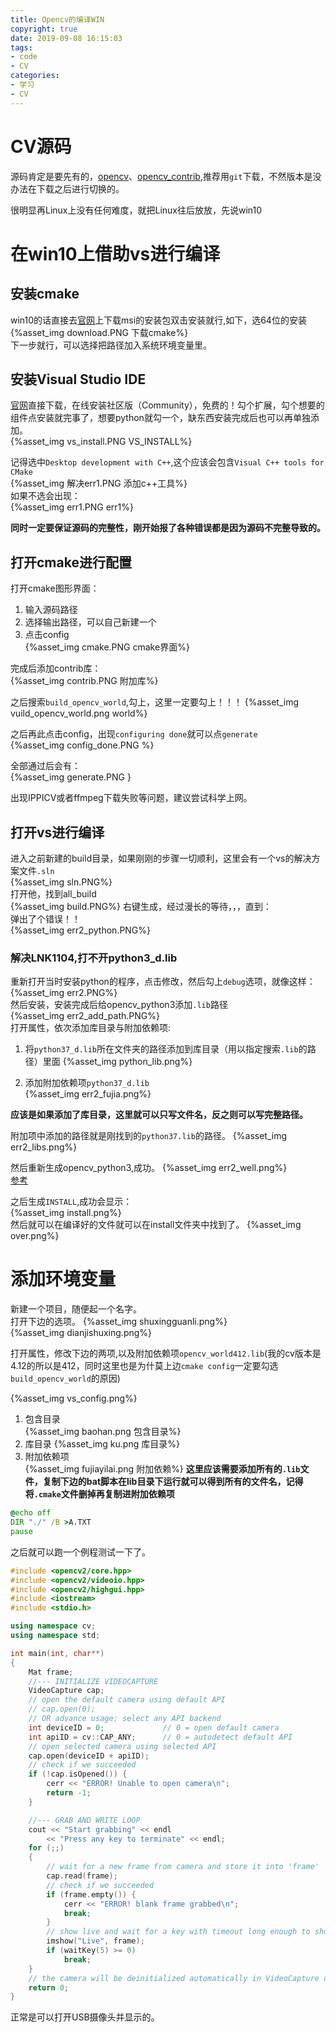 ```yaml
---
title: Opencv的编译WIN
copyright: true
date: 2019-09-08 16:15:03
tags:
- code
- CV
categories:
- 学习
- CV
---
```

# CV源码
源码肯定是要先有的，[opencv](https://github.com/opencv/opencv)、[opencv_contrib](https://github.com/opencv/opencv_contrib),推荐用`git`下载，不然版本是没办法在下载之后进行切换的。  

很明显再Linux上没有任何难度，就把Linux往后放放，先说win10
# 在win10上借助vs进行编译
## 安装cmake
win10的话直接去[官网](https://cmake.org/download/)上下载msi的安装包双击安装就行,如下，选64位的安装  
{%asset_img download.PNG 下载cmake%}  
下一步就行，可以选择把路径加入系统环境变量里。  
## 安装Visual Studio IDE
[官网](https://visualstudio.microsoft.com/zh-hans/vs/community/?rr=https%3A%2F%2Fcn.bing.com%2F)直接下载，在线安装社区版（Community），免费的！勾个扩展，勾个想要的组件点安装就完事了，想要python就勾一个，缺东西安装完成后也可以再单独添加。  
{%asset_img vs_install.PNG VS_INSTALL%}  

记得选中`Desktop development with C++`,这个应该会包含`Visual C++ tools for CMake`  
{%asset_img 解决err1.PNG 添加c++工具%}  
如果不选会出现：  
{%asset_img err1.PNG err1%}  

**同时一定要保证源码的完整性，刚开始报了各种错误都是因为源码不完整导致的。**

## 打开cmake进行配置
打开cmake图形界面：
1. 输入源码路径
2. 选择输出路径，可以自己新建一个
3. 点击config  
{%asset_img cmake.PNG cmake界面%}  

完成后添加contrib库：  
{%asset_img contrib.PNG 附加库%}  

之后搜索`build_opencv_world`,勾上，这里一定要勾上！！！
{%asset_img vuild_opencv_world.png world%}  

之后再此点击config，出现`configuring done`就可以点`generate`  
{%asset_img config_done.PNG %}  

全部通过后会有：  
{%asset_img generate.PNG }  


出现IPPICV或者ffmpeg下载失败等问题，建议尝试科学上网。
## 打开vs进行编译
进入之前新建的build目录，如果刚刚的步骤一切顺利，这里会有一个vs的解决方案文件`.sln`  
{%asset_img sln.PNG%}  
打开他，找到all_build  
{%asset_img build.PNG%}
右键生成，经过漫长的等待，，，直到：  
弹出了个错误！！  
{%asset_img err2_python.PNG%}  

### 解决LNK1104,打不开python3_d.lib
重新打开当时安装python的程序，点击修改，然后勾上`debug`选项，就像这样：  
{%asset_img err2.PNG%}  
然后安装，安装完成后给opencv_python3添加`.lib`路径  
{%asset_img err2_add_path.PNG%}  
打开属性，依次添加库目录与附加依赖项:  

1. 将`python37_d.lib`所在文件夹的路径添加到库目录（用以指定搜索`.lib`的路径）里面
{%asset_img python_lib.png%}  

2. 添加附加依赖项`python37_d.lib`  
{%asset_img err2_fujia.png%}  

**应该是如果添加了库目录，这里就可以只写文件名，反之则可以写完整路径。**

附加项中添加的路径就是刚找到的`python37.lib`的路径。
{%asset_img err2_libs.png%}  

然后重新生成opencv_python3,成功。
{%asset_img err2_well.png%}  
[参考](https://blog.csdn.net/weixin_43788499/article/details/84933210)

之后生成`INSTALL`,成功会显示：  
{%asset_img install.png%}  
然后就可以在编译好的文件就可以在install文件夹中找到了。
{%asset_img over.png%}  

# 添加环境变量
新建一个项目，随便起一个名字。  
打开下边的选项。
{%asset_img shuxingguanli.png%}  
{%asset_img dianjishuxing.png%}  

打开属性，修改下边的两项,以及附加依赖项`opencv_world412.lib`(我的cv版本是4.12的所以是412，同时这里也是为什莫上边`cmake config`一定要勾选`build_opencv_world`的原因)  

{%asset_img vs_config.png%}
1. 包含目录  
   {%asset_img baohan.png 包含目录%}
2. 库目录
   {%asset_img ku.png 库目录%}
3. 附加依赖项  
   {%asset_img fujiayilai.png 附加依赖%}
  **这里应该需要添加所有的`.lib`文件，复制下边的bat脚本在lib目录下运行就可以得到所有的文件名，记得将`.cmake`文件删掉再复制进附加依赖项**  

```bat
@echo off
DIR "./" /B >A.TXT
pause
```
之后就可以跑一个例程测试一下了。
```cpp
#include <opencv2/core.hpp>
#include <opencv2/videoio.hpp>
#include <opencv2/highgui.hpp>
#include <iostream>
#include <stdio.h>

using namespace cv;
using namespace std;

int main(int, char**)
{
	Mat frame;
	//--- INITIALIZE VIDEOCAPTURE
	VideoCapture cap;
	// open the default camera using default API
	// cap.open(0);
	// OR advance usage: select any API backend
	int deviceID = 0;             // 0 = open default camera
	int apiID = cv::CAP_ANY;      // 0 = autodetect default API
	// open selected camera using selected API
	cap.open(deviceID + apiID);
	// check if we succeeded
	if (!cap.isOpened()) {
		cerr << "ERROR! Unable to open camera\n";
		return -1;
	}

	//--- GRAB AND WRITE LOOP
	cout << "Start grabbing" << endl
		<< "Press any key to terminate" << endl;
	for (;;)
	{
		// wait for a new frame from camera and store it into 'frame'
		cap.read(frame);
		// check if we succeeded
		if (frame.empty()) {
			cerr << "ERROR! blank frame grabbed\n";
			break;
		}
		// show live and wait for a key with timeout long enough to show images
		imshow("Live", frame);
		if (waitKey(5) >= 0)
			break;
	}
	// the camera will be deinitialized automatically in VideoCapture destructor
	return 0;
}
```
正常是可以打开USB摄像头并显示的。